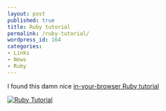 ```yaml
---
layout: post
published: true
title: Ruby tutorial
permalink: /ruby-tutorial/
wordpress_id: 164
categories:
- Links
- News
- Ruby
---
```



I found this damn nice <a href="http://tryruby.hobix.com/">in-your-browser Ruby tutorial</a>

<a href='http://lh4.ggpht.com/-ulMVmF7KCQ0/UVl8sTsp41I/AAAAAAAAFfY/GKzWk81OYP8/ruby-tutorial.jpg' alt='Ruby Tutorial'><img src='http://lh3.ggpht.com/-JAOQk8p-nZI/UVl8rbwEWjI/AAAAAAAAFfQ/dum5aBJcIAg/thumb-ruby-tutorial.jpg' alt='Ruby Tutorial' /></a>





